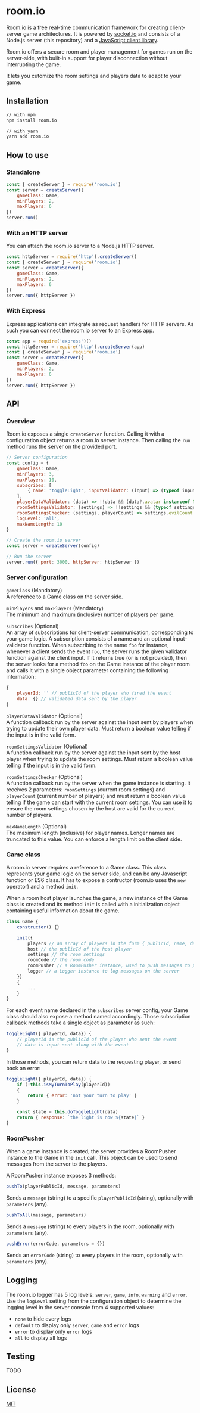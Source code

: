 # room.io

Room.io is a free real-time communication framework for creating client-server game architectures. It is powered by [socket.io](https://github.com/socketio/socket.io) and consists of a Node.js server (this repository) and a [JavaScript client library](https://github.com/oni0nknight/room.io-client).

Room.io offers a secure room and player management for games run on the server-side, with built-in support for player disconnection without interrupting the game.

It lets you cutomize the room settings and players data to adapt to your game.


## Installation

```bash
// with npm
npm install room.io

// with yarn
yarn add room.io
```

## How to use

### Standalone

```js
const { createServer } = require('room.io')
const server = createServer({
    gameClass: Game,
    minPlayers: 2,
    maxPlayers: 6
})
server.run()
```

### With an HTTP server

You can attach the room.io server to a Node.js HTTP server.

```js
const httpServer = require('http').createServer()
const { createServer } = require('room.io')
const server = createServer({
    gameClass: Game,
    minPlayers: 2,
    maxPlayers: 6
})
server.run({ httpServer })
```

### With Express

Express applications can integrate as request handlers for HTTP servers. As such you can connect the room.io server to an Express app.

```js
const app = require('express')()
const httpServer = require('http').createServer(app)
const { createServer } = require('room.io')
const server = createServer({
    gameClass: Game,
    minPlayers: 2,
    maxPlayers: 6
})
server.run({ httpServer })
```

## API

### Overview

Room.io exposes a single `createServer` function. Calling it with a configuration object returns a room.io server instance. Then calling the `run` method runs the server on the provided port.

```js
// Server configuration
const config = {
    gameClass: Game,
    minPlayers: 3,
    maxPlayers: 10,
    subscribes: [
        { name: 'toggleLight', inputValidator: (input) => (typeof input === 'string') }
    ],
    playerDataValidator: (data) => !!data && (data?.avatar instanceof Number),
    roomSettingsValidator: (settings) => !!settings && (typeof settings?.evilCount === 'string'),
    roomSettingsChecker: (settings, playerCount) => settings.evilCount < playerCount,
    logLevel: 'all',
    maxNameLength: 10
}

// Create the room.io server
const server = createServer(config)

// Run the server
server.run({ port: 3000, httpServer: httpServer })
```

### Server configuration

`gameClass` (Mandatory)  
A reference to a Game class on the server side.

`minPlayers` and `maxPlayers` (Mandatory)  
The minimum and maximum (inclusive) number of players per game.

`subscribes` (Optional)  
An array of subscriptions for client-server communication, corresponding to your game logic. A subscription consists of a name and an optional input-validator function.
When subscribing to the name `foo` for instance, whenever a client sends the event `foo`, the server runs the given validator function against the client input. If it returns true (or is not provided), then the server looks for a method `foo` on the Game instance of the player room and calls it with a single object parameter containing the following information:
```js
{
    playerId: '' // publicId of the player who fired the event
    data: {} // validated data sent by the player
}
```

`playerDataValidator` (Optional)  
A function callback run by the server against the input sent by players when trying to update their own player data. Must return a boolean value telling if the input is in the valid form.

`roomSettingsValidator` (Optional)  
A function callback run by the server against the input sent by the host player when trying to update the room settings. Must return a boolean value telling if the input is in the valid form.

`roomSettingsChecker` (Optional)  
A function callback run by the server when the game instance is starting. It receives 2 parameters: `roomSettings` (current room settings) and `playerCount` (current number of players) and must return a boolean value telling if the game can start with the current room settings. You can use it to ensure the room settings chosen by the host are valid for the current number of players.

`maxNameLength` (Optional)  
The maximum length (inclusive) for player names. Longer names are truncated to this value. You can enforce a length limit on the client side.


### Game class

A room.io server requires a reference to a Game class. This class represents your game logic on the server side, and can be any Javascript function or ES6 class. It has to expose a contructor (room.io uses the `new` operator) and a method `init`.

When a room host player launches the game, a new instance of the Game class is created and its method `init` is called with a initialization object containing useful information about the game.

```js
class Game {
    constructor() {}

    init({
        players // an array of players in the form { publicId, name, data }
        host // the publicId of the host player
        settings // the room settings
        roomCode // the room code
        roomPusher // a RoomPusher instance, used to push messages to players
        logger // a Logger instance to log messages on the server
    })
    {
        ...
    }
}
```

For each event name declared in the `subscribes` server config, your Game class should also expose a method named accordingly. Those subscription callback methods take a single object as parameter as such:
```js
toggleLight({ playerId, data}) {
    // playerId is the publicId of the player who sent the event
    // data is input sent along with the event
}
```

In those methods, you can return data to the requesting player, or send back an error:
```js
toggleLight({ playerId, data}) {
    if (!this.isMyTurnToPlay(playerId))
    {
        return { error: 'not your turn to play' }
    }

    const state = this.doToggleLight(data)
    return { response: `the light is now ${state}` }
}
```

### RoomPusher

When a game instance is created, the server provides a RoomPusher instance to the Game in the `init` call. This object can be used to send messages from the server to the players.

A RoomPusher instance exposes 3 methods:

```js
pushTo(playerPublicId, message, parameters)
```
Sends a `message` (string) to a specific `playerPublicId` (string), optionally with `parameters` (any).  


```js
pushToAll(message, parameters)
```
Sends a `message` (string) to every players in the room, optionally with `parameters` (any).  


```js
pushError(errorCode, parameters = {})
```
Sends an `errorCode` (string) to every players in the room, optionally with `parameters` (any).

## Logging

The room.io logger has 5 log levels: `server`, `game`, `info`, `warning` and `error`.
Use the `logLevel` setting from the configuration object to determine the logging level in the server console from 4 supported values:
- `none` to hide every logs
- `default` to display only `server`, `game` and `error` logs
- `error` to display only `error` logs
- `all` to display all logs

## Testing

TODO

## License

[MIT](LICENSE)